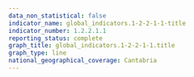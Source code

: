 ```yaml
---
data_non_statistical: false
indicator_name: global_indicators.1-2-2-1-1-title
indicator_number: 1.2.2.1.1
reporting_status: complete
graph_title: global_indicators.1-2-2-1-1.title
graph_type: line
national_geographical_coverage: Cantabria
---
```

